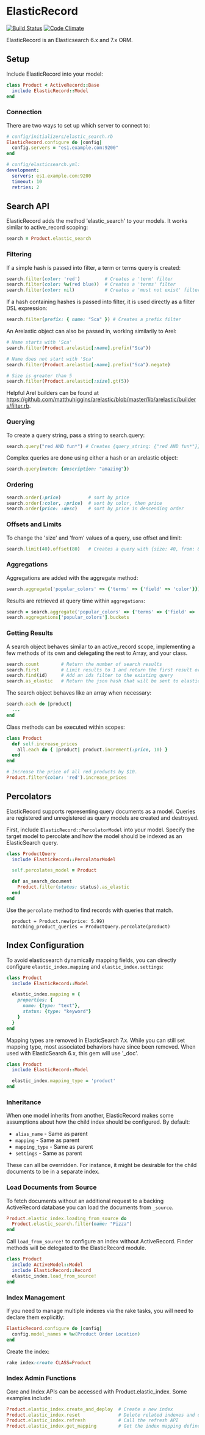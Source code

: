 # ElasticRecord #
[![Build Status](https://secure.travis-ci.org/data-axle/elastic_record.png?rvm=2.0.0)](http://travis-ci.org/data-axle/elastic_record)
[![Code Climate](https://codeclimate.com/github/data-axle/elastic_record.png)](https://codeclimate.com/github/data-axle/elastic_record)

ElasticRecord is an Elasticsearch 6.x and 7.x ORM.

## Setup ##

Include ElasticRecord into your model:

```ruby
class Product < ActiveRecord::Base
  include ElasticRecord::Model
end
```

### Connection ###

There are two ways to set up which server to connect to:

```ruby
# config/initializers/elastic_search.rb
ElasticRecord.configure do |config|
  config.servers = "es1.example.com:9200"
end
```

```yaml
# config/elasticsearch.yml:
development:
  servers: es1.example.com:9200
  timeout: 10
  retries: 2
```

## Search API ##

ElasticRecord adds the method 'elastic_search' to your models. It works similar to active_record scoping:

```ruby
search = Product.elastic_search
```

### Filtering ###

If a simple hash is passed into filter, a term or terms query is created:

```ruby
search.filter(color: 'red')         # Creates a 'term' filter
search.filter(color: %w(red blue))  # Creates a 'terms' filter
search.filter(color: nil)           # Creates a 'must not exist' filter
```

If a hash containing hashes is passed into filter, it is used directly as a filter DSL expression:

```ruby
search.filter(prefix: { name: "Sca" }) # Creates a prefix filter
```

An Arelastic object can also be passed in, working similarily to Arel:

```ruby
# Name starts with 'Sca'
search.filter(Product.arelastic[:name].prefix("Sca"))

# Name does not start with 'Sca'
search.filter(Product.arelastic[:name].prefix("Sca").negate)

# Size is greater than 5
search.filter(Product.arelastic[:size].gt(5))
```

Helpful Arel builders can be found at https://github.com/matthuhiggins/arelastic/blob/master/lib/arelastic/builders/filter.rb.

### Querying ###

To create a query string, pass a string to search.query:

```ruby
search.query("red AND fun*") # Creates {query_string: {"red AND fun*"}}
```

Complex queries are done using either a hash or an arelastic object:

```ruby
search.query(match: {description: "amazing"})
```

### Ordering ###

```ruby
search.order(:price)          # sort by price
search.order(:color, :price)  # sort by color, then price
search.order(price: :desc)    # sort by price in descending order
```

### Offsets and Limits ###

To change the 'size' and 'from' values of a query, use offset and limit:

```ruby
search.limit(40).offset(80)   # Creates a query with {size: 40, from: 80}
```

### Aggregations ###

Aggregations are added with the aggregate method:

```ruby
search.aggregate('popular_colors' => {'terms' => {'field' => 'color'}})
```

Results are retrieved at query time within `aggregations`:

```ruby
search = search.aggregate('popular_colors' => {'terms' => {'field' => 'color'}})
search.aggregations['popular_colors'].buckets
```

### Getting Results ###

A search object behaves similar to an active_record scope, implementing a few methods of its own and delegating the rest to Array, and your class.

```ruby
search.count        # Return the number of search results
search.first        # Limit results to 1 and return the first result or nil
search.find(id)     # Add an ids filter to the existing query
search.as_elastic   # Return the json hash that will be sent to elastic search.
```

The search object behaves like an array when necessary:

```ruby
search.each do |product|
  ...
end
```

Class methods can be executed within scopes:

```ruby
class Product
  def self.increase_prices
    all.each do { |product| product.increment(:price, 10) }
  end
end

# Increase the price of all red products by $10.
Product.filter(color: 'red').increase_prices
```

## Percolators ##

ElasticRecord supports representing query documents as a model.  Queries are registered and unregistered as query models are created and destroyed.

First, include `ElasticRecord::PercolatorModel` into your model.  Specify the target model to percolate and how the model should be indexed as an ElasticSearch query.

```ruby
class ProductQuery
  include ElasticRecord::PercolatorModel

  self.percolates_model = Product

  def as_search_document
    Product.filter(status: status).as_elastic
  end
end
```

Use the `percolate` method to find records with queries that match.

```
  product = Product.new(price: 5.99)
  matching_product_queries = ProductQuery.percolate(product)
```

## Index Configuration

To avoid elasticsearch dynamically mapping fields, you can directly configure `elastic_index.mapping`
and `elastic_index.settings`:

```ruby
class Product
  include ElasticRecord::Model

  elastic_index.mapping = {
    properties: {
      name: {type: "text"},
      status: {type: "keyword"}
    }
  }
end
```

Mapping types are removed in ElasticSearch 7.x. While you can still set mapping type, most
associated behaviors have since been removed. When used with ElasticSearch 6.x, this gem will use
'_doc'.

```ruby
class Product
  include ElasticRecord::Model

  elastic_index.mapping_type = 'product'
end
```

### Inheritance

When one model inherits from another, ElasticRecord makes some assumptions about how the child index should be configured.  By default:

* `alias_name` - Same as parent
* `mapping` - Same as parent
* `mapping_type` - Same as parent
* `settings` - Same as parent

These can all be overridden.  For instance, it might be desirable for the child documents to be in a separate index.

### Load Documents from Source

To fetch documents without an additional request to a backing ActiveRecord database you can load the documents from `_source`.

```ruby
Product.elastic_index.loading_from_source do
  Product.elastic_search.filter(name: "Pizza")
end

```

Call `load_from_source!` to configure an index without ActiveRecord. Finder methods will be
delegated to the ElasticRecord module.

```ruby
class Product
  include ActiveModel::Model
  include ElasticRecord::Record
  elastic_index.load_from_source!
end
```

### Index Management ###

If you need to manage multiple indexes via the rake tasks, you will need to declare them explicitly:

```ruby
ElasticRecord.configure do |config|
  config.model_names = %w(Product Order Location)
end
```

Create the index:

```ruby
rake index:create CLASS=Product
```

### Index Admin Functions ###

Core and Index APIs can be accessed with Product.elastic_index. Some examples include:

```ruby
Product.elastic_index.create_and_deploy  # Create a new index
Product.elastic_index.reset              # Delete related indexes and deploy a new one
Product.elastic_index.refresh            # Call the refresh API
Product.elastic_index.get_mapping        # Get the index mapping defined by elastic search
```

